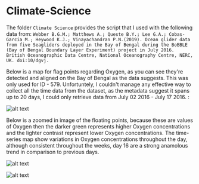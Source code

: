 # Climate-Science

The folder `Climate Science` provides the script that I used with the following data from: 
```Webber B.G.M.; Matthews A.; Queste B.Y.; Lee G.A.; Cobas-Garcia M.; Heywood K.J.; Vinayachandran P.N.(2019). Ocean glider data from five Seagliders deployed in the Bay of Bengal during the BoBBLE (Bay of Bengal Boundary Layer Experiment) project in July 2016. British Oceanographic Data Centre, National Oceanography Centre, NERC, UK. doi:10/dgvj.```

Below is a map for flag points regarding Oxygen, as you can see they're detected and aligned on the Bay of Bengal as the data suggests. This was only used for ID - 579. Unfortuntely, I couldn't manage any effective way to collect all the time data from the dataset, as the metadata suggest it spans up to 20 days, I could only retrieve data from July 02 2016 - July 17 2016. :



![alt text](https://i.stack.imgur.com/Jowbh.png)


Below is a zoomed in image of the floating points, because these are values of Oxygen then the darker green represents higher Oxygen concentrations and the lighter contrast represent lower Oxygen concentrations. The time-series map show variations in Oxygen concentrations throughout the day, although consistent throughout the weeks, day 16 are a strong anamolous trend in comparison to previous days.


![alt text](https://i.stack.imgur.com/p3YeR.png)

![alt text](https://i.stack.imgur.com/hv2iL.png)
